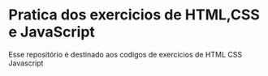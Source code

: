 # Pratica dos exercicios de HTML,CSS e JavaScript
 Esse repositório é destinado aos codigos de exercicios de HTML CSS Javascript